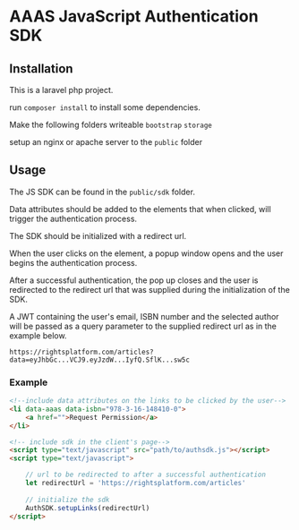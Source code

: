 AAAS JavaScript Authentication SDK
============================

## Installation

This is a laravel php project.

run ```composer install``` to install some dependencies.

Make the following folders writeable
	```bootstrap```
	```storage```

setup an nginx or apache server to the ```public``` folder


## Usage
The JS SDK can be found in the ```public/sdk``` folder.

Data attributes should be added to the elements that when clicked, will trigger the authentication process.

The SDK should be initialized with a redirect url.

When the user clicks on the element, a popup window opens and the user begins the authentication process.

After a successful authentication, the pop up closes and the user is redirected to the redirect url that was supplied during the initialization of the SDK. 

A JWT containing the user's email, ISBN number and the selected author will be passed as a query parameter to the supplied redirect url as in the example below.

```https://rightsplatform.com/articles?data=eyJhbGc...VCJ9.eyJzdW...IyfQ.SflK...sw5c```

### Example 
```html
<!--include data attributes on the links to be clicked by the user-->
<li data-aaas data-isbn="978-3-16-148410-0">
    <a href="">Request Permission</a>
</li>

<!-- include sdk in the client's page-->
<script type="text/javascript" src="path/to/authsdk.js"></script>
<script type="text/javascript">

    // url to be redirected to after a successful authentication
    let redirectUrl = 'https://rightsplatform.com/articles'
    
    // initialize the sdk
    AuthSDK.setupLinks(redirectUrl)
</script>
```

